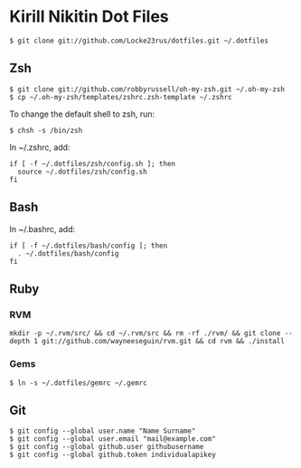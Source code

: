 # Kirill Nikitin Dot Files #
    
    $ git clone git://github.com/Locke23rus/dotfiles.git ~/.dotfiles

## Zsh ##

    $ git clone git://github.com/robbyrussell/oh-my-zsh.git ~/.oh-my-zsh
    $ cp ~/.oh-my-zsh/templates/zshrc.zsh-template ~/.zshrc
    
To change the default shell to zsh, run:

    $ chsh -s /bin/zsh

In ~/.zshrc, add:

    if [ -f ~/.dotfiles/zsh/config.sh ]; then
      source ~/.dotfiles/zsh/config.sh
    fi

## Bash ##

In ~/.bashrc, add:

    if [ -f ~/.dotfiles/bash/config ]; then
      . ~/.dotfiles/bash/config
    fi

## Ruby ##

### RVM ###

    mkdir -p ~/.rvm/src/ && cd ~/.rvm/src && rm -rf ./rvm/ && git clone --depth 1 git://github.com/wayneeseguin/rvm.git && cd rvm && ./install

### Gems ###

    $ ln -s ~/.dotfiles/gemrc ~/.gemrc

## Git ##

    $ git config --global user.name "Name Surname"
    $ git config --global user.email "mail@example.com"
    $ git config --global github.user githubusername
    $ git config --global github.token individualapikey


